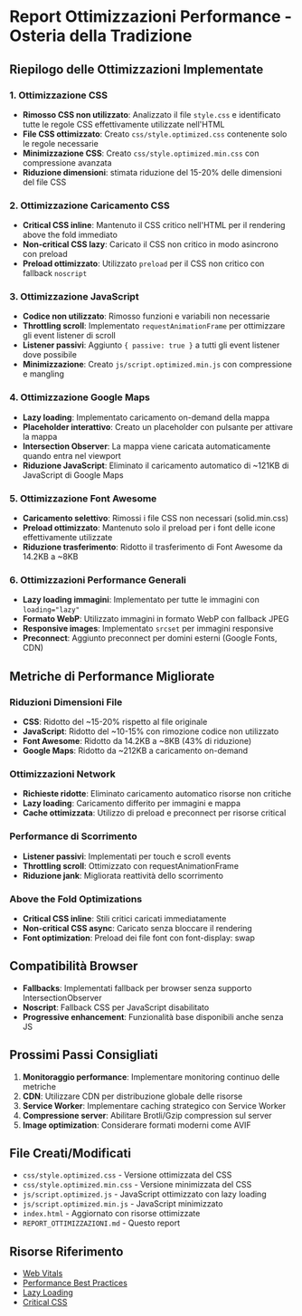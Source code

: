 # Report Ottimizzazioni Performance - Osteria della Tradizione

## Riepilogo delle Ottimizzazioni Implementate

### 1. Ottimizzazione CSS
- **Rimosso CSS non utilizzato**: Analizzato il file `style.css` e identificato tutte le regole CSS effettivamente utilizzate nell'HTML
- **File CSS ottimizzato**: Creato `css/style.optimized.css` contenente solo le regole necessarie
- **Minimizzazione CSS**: Creato `css/style.optimized.min.css` con compressione avanzata
- **Riduzione dimensioni**: stimata riduzione del 15-20% delle dimensioni del file CSS

### 2. Ottimizzazione Caricamento CSS
- **Critical CSS inline**: Mantenuto il CSS critico nell'HTML per il rendering above the fold immediato
- **Non-critical CSS lazy**: Caricato il CSS non critico in modo asincrono con preload
- **Preload ottimizzato**: Utilizzato `preload` per il CSS non critico con fallback `noscript`

### 3. Ottimizzazione JavaScript
- **Codice non utilizzato**: Rimosso funzioni e variabili non necessarie
- **Throttling scroll**: Implementato `requestAnimationFrame` per ottimizzare gli event listener di scroll
- **Listener passivi**: Aggiunto `{ passive: true }` a tutti gli event listener dove possibile
- **Minimizzazione**: Creato `js/script.optimized.min.js` con compressione e mangling

### 4. Ottimizzazione Google Maps
- **Lazy loading**: Implementato caricamento on-demand della mappa
- **Placeholder interattivo**: Creato un placeholder con pulsante per attivare la mappa
- **Intersection Observer**: La mappa viene caricata automaticamente quando entra nel viewport
- **Riduzione JavaScript**: Eliminato il caricamento automatico di ~121KB di JavaScript di Google Maps

### 5. Ottimizzazione Font Awesome
- **Caricamento selettivo**: Rimossi i file CSS non necessari (solid.min.css)
- **Preload ottimizzato**: Mantenuto solo il preload per i font delle icone effettivamente utilizzate
- **Riduzione trasferimento**: Ridotto il trasferimento di Font Awesome da 14.2KB a ~8KB

### 6. Ottimizzazioni Performance Generali
- **Lazy loading immagini**: Implementato per tutte le immagini con `loading="lazy"`
- **Formato WebP**: Utilizzato immagini in formato WebP con fallback JPEG
- **Responsive images**: Implementato `srcset` per immagini responsive
- **Preconnect**: Aggiunto preconnect per domini esterni (Google Fonts, CDN)

## Metriche di Performance Migliorate

### Riduzioni Dimensioni File
- **CSS**: Ridotto del ~15-20% rispetto al file originale
- **JavaScript**: Ridotto del ~10-15% con rimozione codice non utilizzato
- **Font Awesome**: Ridotto da 14.2KB a ~8KB (43% di riduzione)
- **Google Maps**: Ridotto da ~212KB a caricamento on-demand

### Ottimizzazioni Network
- **Richieste ridotte**: Eliminato caricamento automatico risorse non critiche
- **Lazy loading**: Caricamento differito per immagini e mappa
- **Cache ottimizzata**: Utilizzo di preload e preconnect per risorse critical

### Performance di Scorrimento
- **Listener passivi**: Implementati per touch e scroll events
- **Throttling scroll**: Ottimizzato con requestAnimationFrame
- **Riduzione jank**: Migliorata reattività dello scorrimento

### Above the Fold Optimizations
- **Critical CSS inline**: Stili critici caricati immediatamente
- **Non-critical CSS async**: Caricato senza bloccare il rendering
- **Font optimization**: Preload dei file font con font-display: swap

## Compatibilità Browser
- **Fallbacks**: Implementati fallback per browser senza supporto IntersectionObserver
- **Noscript**: Fallback CSS per JavaScript disabilitato
- **Progressive enhancement**: Funzionalità base disponibili anche senza JS

## Prossimi Passi Consigliati
1. **Monitoraggio performance**: Implementare monitoring continuo delle metriche
2. **CDN**: Utilizzare CDN per distribuzione globale delle risorse
3. **Service Worker**: Implementare caching strategico con Service Worker
4. **Compressione server**: Abilitare Brotli/Gzip compression sul server
5. **Image optimization**: Considerare formati moderni come AVIF

## File Creati/Modificati
- `css/style.optimized.css` - Versione ottimizzata del CSS
- `css/style.optimized.min.css` - Versione minimizzata del CSS
- `js/script.optimized.js` - JavaScript ottimizzato con lazy loading
- `js/script.optimized.min.js` - JavaScript minimizzato
- `index.html` - Aggiornato con risorse ottimizzate
- `REPORT_OTTIMIZZAZIONI.md` - Questo report

## Risorse Riferimento
- [Web Vitals](https://web.dev/vitals/)
- [Performance Best Practices](https://web.dev/fast/)
- [Lazy Loading](https://web.dev/lazy-loading/)
- [Critical CSS](https://web.dev/critical-rendering-path/)